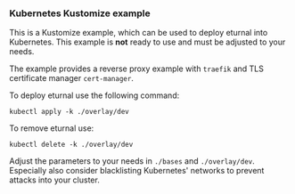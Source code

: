 ### Kubernetes Kustomize example

This is a Kustomize example, which can be used to deploy eturnal into Kubernetes. This example is **not** ready to use and must be adjusted to your needs.

The example provides a reverse proxy example with `traefik` and TLS certificate manager `cert-manager`.

To deploy eturnal use the following command:

    kubectl apply -k ./overlay/dev

To remove eturnal use:

    kubectl delete -k ./overlay/dev

Adjust the parameters to your needs in `./bases` and `./overlay/dev`. Especially also consider blacklisting Kubernetes' networks to prevent attacks into your cluster.
